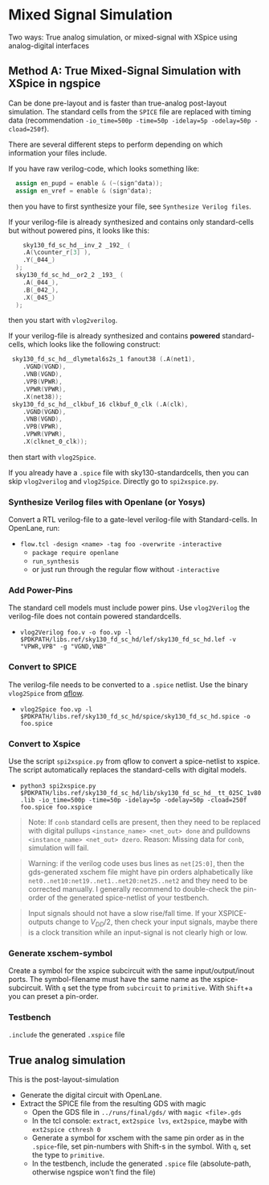 # Mixed Signal Simulation
Two ways: True analog simulation, or mixed-signal with XSpice using analog-digital interfaces
## Method A: True Mixed-Signal Simulation with XSpice in ngspice
Can be done pre-layout and is faster than true-analog post-layout simulation. The standard cells from the `SPICE` file are replaced with timing data (recommendation `-io_time=500p -time=50p -idelay=5p -odelay=50p -cload=250f`).  

There are several different steps to perform depending on which information your files include.

If you have raw verilog-code, which looks something like:
```verilog
  assign en_pupd = enable & (~(sign^data));
  assign en_vref = enable & (sign^data);
```
then you have to first synthesize your file, see `Synthesize Verilog files`.

If your verilog-file is already synthesized and contains only standard-cells but without powered pins, it looks like this:
```verilog
    sky130_fd_sc_hd__inv_2 _192_ (
    .A(\counter_r[3] ),
    .Y(_044_)
  );
  sky130_fd_sc_hd__or2_2 _193_ (
    .A(_044_),
    .B(_042_),
    .X(_045_)
  );
```
then you start with `vlog2verilog`.

If your verilog-file is already synthesized and contains **powered** standard-cells, which looks like the following construct:
```verilog
 sky130_fd_sc_hd__dlymetal6s2s_1 fanout38 (.A(net1),
    .VGND(VGND),
    .VNB(VGND),
    .VPB(VPWR),
    .VPWR(VPWR),
    .X(net38));
 sky130_fd_sc_hd__clkbuf_16 clkbuf_0_clk (.A(clk),
    .VGND(VGND),
    .VNB(VGND),
    .VPB(VPWR),
    .VPWR(VPWR),
    .X(clknet_0_clk));
```
then start with `vlog2Spice`.

If you already have a `.spice` file with sky130-standardcells, then you can skip `vlog2verilog` and `vlog2Spice`. Directly go to `spi2xspice.py`. 

### Synthesize Verilog files with Openlane (or Yosys) 
Convert a RTL verilog-file to a gate-level verilog-file with Standard-cells. In OpenLane, run:
* `flow.tcl -design <name> -tag foo -overwrite -interactive`
  * `package require openlane`
  * `run_synthesis`
  * or just run through the regular flow without `-interactive`

### Add Power-Pins 
The standard cell models must include power pins. Use `vlog2Verilog` the verilog-file does not contain powered standardcells. 
* `vlog2Verilog foo.v -o foo.vp -l $PDKPATH/libs.ref/sky130_fd_sc_hd/lef/sky130_fd_sc_hd.lef -v "VPWR,VPB" -g "VGND,VNB"`  

### Convert to SPICE
The verilog-file needs to be converted to a `.spice` netlist. Use the binary `vlog2Spice` from [qflow](https://github.com/RTimothyEdwards/qflow).  
* `vlog2Spice foo.vp -l $PDKPATH/libs.ref/sky130_fd_sc_hd/spice/sky130_fd_sc_hd.spice -o foo.spice`

### Convert to Xspice 
Use the script `spi2xspice.py` from qflow to convert a spice-netlist to xspice. The script automatically replaces the standard-cells with digital models. 
* `python3 spi2xspice.py $PDKPATH/libs.ref/sky130_fd_sc_hd/lib/sky130_fd_sc_hd__tt_025C_1v80.lib -io_time=500p -time=50p -idelay=5p -odelay=50p -cload=250f foo.spice foo.xspice`

> Note: If `conb` standard cells are present, then they need to be replaced with digital pullups `<instance_name> <net_out> done` and pulldowns `<instance_name> <net_out> dzero`. Reason: Missing data for `conb`, simulation will fail.

> Warning: if the verilog code uses bus lines as `net[25:0]`, then the gds-generated xschem file might have pin orders alphabetically like `net0..net10:net19..net1..net20:net25..net2` and they need to be corrected manually. I generally recommend to double-check the pin-order of the generated spice-netlist of your testbench.

> Input signals should not have a slow rise/fall time. If your XSPICE-outputs change to $V_{DD}/2$, then check your input signals, maybe there is a clock transition while an input-signal is not clearly high or low.

### Generate xschem-symbol 
Create a symbol for the xspice subcircuit with the same input/output/inout ports. The symbol-filename must have the same name as the xspice-subcircuit. With `q` set the type from `subcircuit` to `primitive`. With `Shift`+`a` you can preset a pin-order. 

### Testbench
`.include` the generated `.xspice` file

## True analog simulation
This is the post-layout-simulation
* Generate the digital circuit with OpenLane.
* Extract the SPICE file from the resulting GDS with magic
  * Open the GDS file in `../runs/final/gds/` with `magic <file>.gds`
  * In the tcl console: `extract`, `ext2spice lvs`, `ext2spice`, maybe with `ext2spice cthresh 0`
  * Generate a symbol for xschem with the same pin order as in the `.spice`-file, set pin-numbers with Shift-s in the symbol. With `q`, set the type to `primitive`.
  * In the testbench, include the generated `.spice` file (absolute-path, otherwise ngspice won't find the file)

